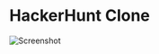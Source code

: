 # HackerHunt Clone

![Screenshot](https://github.com/Sosodope/weather-app/blob/master/src/assets/Screen%20Shot%202018-08-14%20at%2023.09.20.png)
